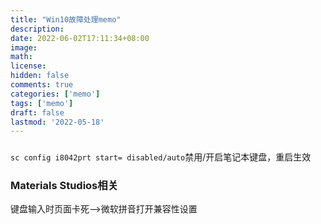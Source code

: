 ```yaml
---
title: "Win10故障处理memo"
description: 
date: 2022-06-02T17:11:34+08:00
image: 
math: 
license: 
hidden: false
comments: true
categories: ['memo']
tags: ['memo']
draft: false
lastmod: '2022-05-18'
---
```

###
`sc config i8042prt start= disabled/auto`禁用/开启笔记本键盘，重启生效

### Materials Studios相关
键盘输入时页面卡死-->微软拼音打开兼容性设置

